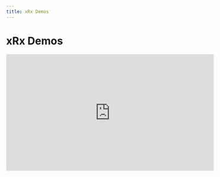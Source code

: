 ```yaml
---
title: xRx Demos
---
```


# xRx Demos

<iframe width="560" height="315" src="https://www.youtube.com/embed/X_fNc1nczOo" frameborder="0" allow="accelerometer; autoplay; encrypted-media; gyroscope; picture-in-picture" allowfullscreen></iframe>
